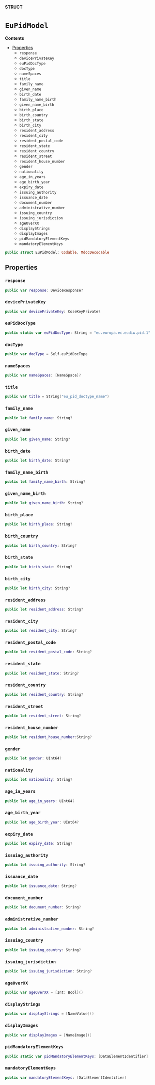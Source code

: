 **STRUCT**

# `EuPidModel`

**Contents**

- [Properties](#properties)
  - `response`
  - `devicePrivateKey`
  - `euPidDocType`
  - `docType`
  - `nameSpaces`
  - `title`
  - `family_name`
  - `given_name`
  - `birth_date`
  - `family_name_birth`
  - `given_name_birth`
  - `birth_place`
  - `birth_country`
  - `birth_state`
  - `birth_city`
  - `resident_address`
  - `resident_city`
  - `resident_postal_code`
  - `resident_state`
  - `resident_country`
  - `resident_street`
  - `resident_house_number`
  - `gender`
  - `nationality`
  - `age_in_years`
  - `age_birth_year`
  - `expiry_date`
  - `issuing_authority`
  - `issuance_date`
  - `document_number`
  - `administrative_number`
  - `issuing_country`
  - `issuing_jurisdiction`
  - `ageOverXX`
  - `displayStrings`
  - `displayImages`
  - `pidMandatoryElementKeys`
  - `mandatoryElementKeys`

```swift
public struct EuPidModel: Codable, MdocDecodable
```

## Properties
### `response`

```swift
public var response: DeviceResponse?
```

### `devicePrivateKey`

```swift
public var devicePrivateKey: CoseKeyPrivate?
```

### `euPidDocType`

```swift
public static var euPidDocType: String = "eu.europa.ec.eudiw.pid.1"
```

### `docType`

```swift
public var docType = Self.euPidDocType
```

### `nameSpaces`

```swift
public var nameSpaces: [NameSpace]?
```

### `title`

```swift
public var title = String("eu_pid_doctype_name")
```

### `family_name`

```swift
public let family_name: String?
```

### `given_name`

```swift
public let given_name: String?
```

### `birth_date`

```swift
public let birth_date: String?
```

### `family_name_birth`

```swift
public let family_name_birth: String?
```

### `given_name_birth`

```swift
public let given_name_birth: String?
```

### `birth_place`

```swift
public let birth_place: String?
```

### `birth_country`

```swift
public let birth_country: String?
```

### `birth_state`

```swift
public let birth_state: String?
```

### `birth_city`

```swift
public let birth_city: String?
```

### `resident_address`

```swift
public let resident_address: String?
```

### `resident_city`

```swift
public let resident_city: String?
```

### `resident_postal_code`

```swift
public let resident_postal_code: String?
```

### `resident_state`

```swift
public let resident_state: String?
```

### `resident_country`

```swift
public let resident_country: String?
```

### `resident_street`

```swift
public let resident_street: String?
```

### `resident_house_number`

```swift
public let resident_house_number:String?
```

### `gender`

```swift
public let gender: UInt64?
```

### `nationality`

```swift
public let nationality: String?
```

### `age_in_years`

```swift
public let age_in_years: UInt64?
```

### `age_birth_year`

```swift
public let age_birth_year: UInt64?
```

### `expiry_date`

```swift
public let expiry_date: String?
```

### `issuing_authority`

```swift
public let issuing_authority: String?
```

### `issuance_date`

```swift
public let issuance_date: String?
```

### `document_number`

```swift
public let document_number: String?
```

### `administrative_number`

```swift
public let administrative_number: String?
```

### `issuing_country`

```swift
public let issuing_country: String?
```

### `issuing_jurisdiction`

```swift
public let issuing_jurisdiction: String?
```

### `ageOverXX`

```swift
public var ageOverXX = [Int: Bool]()
```

### `displayStrings`

```swift
public var displayStrings = [NameValue]()
```

### `displayImages`

```swift
public var displayImages = [NameImage]()
```

### `pidMandatoryElementKeys`

```swift
public static var pidMandatoryElementKeys: [DataElementIdentifier]
```

### `mandatoryElementKeys`

```swift
public var mandatoryElementKeys: [DataElementIdentifier]
```
